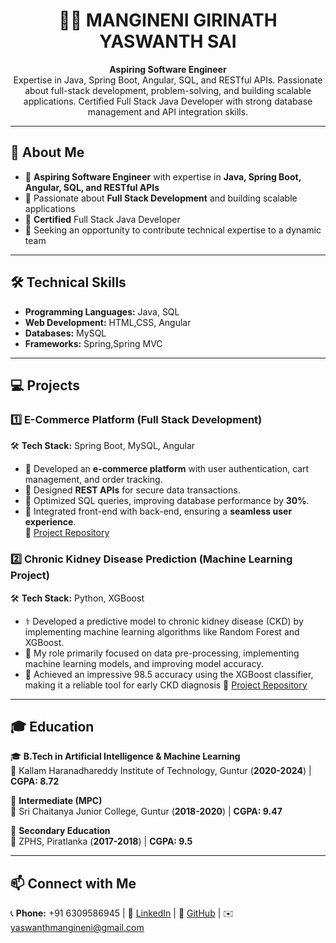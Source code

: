 <h1 align="center">👨‍💻 MANGINENI GIRINATH YASWANTH SAI</h1>

<p align="center">
  <strong>Aspiring Software Engineer</strong><br>
  Expertise in Java, Spring Boot, Angular, SQL, and RESTful APIs. Passionate about full-stack development, problem-solving, and building scalable applications. Certified Full Stack Java Developer with strong database management and API integration skills.
</p>

---

## 🚀 About Me
- 🔭 **Aspiring Software Engineer** with expertise in **Java, Spring Boot, Angular, SQL, and RESTful APIs**  
- 🎯 Passionate about **Full Stack Development** and building scalable applications  
- 📜 **Certified** Full Stack Java Developer  
- 🚀 Seeking an opportunity to contribute technical expertise to a dynamic team  

---

## 🛠️ Technical Skills

- **Programming Languages:** Java, SQL  
- **Web Development:** HTML,CSS, Angular  
- **Databases:** MySQL  
- **Frameworks:** Spring,Spring MVC 

---

## 💻 Projects  

### 1️⃣ **E-Commerce Platform (Full Stack Development)**  
🛠 **Tech Stack:** Spring Boot, MySQL, Angular  
- 🛒 Developed an **e-commerce platform** with user authentication, cart management, and order tracking.  
- 🔐 Designed **REST APIs** for secure data transactions.  
- 🚀 Optimized SQL queries, improving database performance by **30%**.  
- 🔗 Integrated front-end with back-end, ensuring a **seamless user experience**.  
📂 [Project Repository](https://github.com/yashmangineni/onlineshoping.git)  

### 2️⃣ **Chronic Kidney Disease Prediction (Machine Learning Project)**  
🛠 **Tech Stack:** Python, XGBoost  
- ⚕️ Developed a predictive model to chronic kidney disease (CKD) by implementing machine learning algorithms
like Random Forest and XGBoost.
- 🏥 My role primarily focused on data pre-processing, implementing machine learning models, and improving model
accuracy.
- 🏥 Achieved an impressive 98.5 accuracy using the XGBoost classifier, making it a reliable tool for early
CKD diagnosis
📂 [Project Repository](https://github.com/yashmangineni/chronic_kidney_disease.git)  

---

## 🎓 Education  

🎓 **B.Tech in Artificial Intelligence & Machine Learning**  
📍 Kallam Haranadhareddy Institute of Technology, Guntur (**2020-2024**) | **CGPA: 8.72**  

🏫 **Intermediate (MPC)**  
📍 Sri Chaitanya Junior College, Guntur (**2018-2020**) | **CGPA: 9.47**  

🏫 **Secondary Education**  
📍 ZPHS, Piratlanka (**2017-2018**) | **CGPA: 9.5**  

---

## 📫 Connect with Me 
📞 **Phone:** +91 6309586945  |
💼 [LinkedIn](https://www.linkedin.com/in/yash6945) | 🔗 [GitHub](https://github.com/yashmangineni) | ✉️ yaswanthmangineni@gmail.com  
